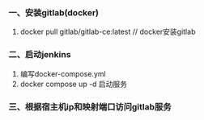 ### 一、安装gitlab(docker)

1. docker pull gitlab/gitlab-ce:latest // docker安装gitlab

### 二、启动jenkins

1. 编写docker-compose.yml
2. docker compose up -d 启动服务

### 三、根据宿主机ip和映射端口访问gitlab服务
